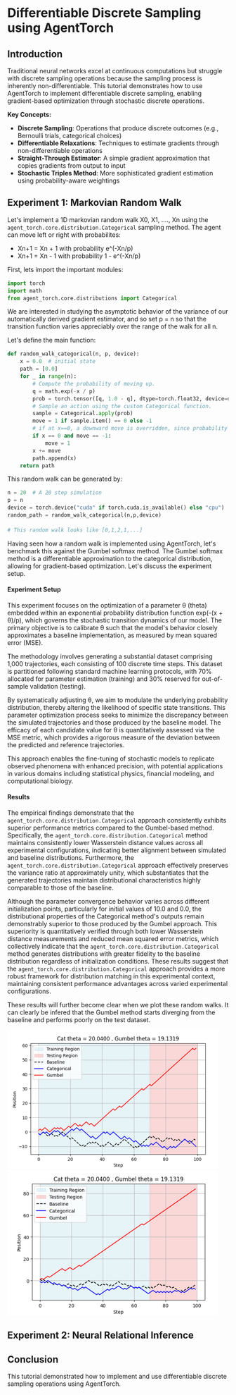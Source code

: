 # Differentiable Discrete Sampling using AgentTorch     
## Introduction
Traditional neural networks excel at continuous computations but struggle with discrete sampling operations because the sampling process is inherently non-differentiable. This tutorial demonstrates how to use AgentTorch to implement differentiable discrete sampling, enabling gradient-based optimization through stochastic discrete operations.

**Key Concepts:**

- **Discrete Sampling**: Operations that produce discrete outcomes (e.g., Bernoulli trials, categorical choices)
- **Differentiable Relaxations**: Techniques to estimate gradients through non-differentiable operations
- **Straight-Through Estimator**: A simple gradient approximation that copies gradients from output to input
- **Stochastic Triples Method**: More sophisticated gradient estimation using probability-aware weightings

## Experiment 1: Markovian Random Walk 
Let's implement a 1D markovian random walk X0, X1, ...., Xn using the `agent_torch.core.distribution.Categorical` sampling method. The agent can move left or right with probabilites:

- Xn+1 = Xn + 1 with probability e^(-Xn/p)
- Xn+1 = Xn - 1 with probability 1 - e^(-Xn/p)

First, lets import the important modules:

```python
import torch
import math
from agent_torch.core.distributions import Categorical
```
We are interested in studying the asymptotic behavior of the variance of
our automatically derived gradient estimator, and so set p = n so that the transition function varies appreciably over the range of the walk for all n.

Let's define the main function:

```python
def random_walk_categorical(n, p, device):
    x = 0.0  # initial state
    path = [0.0]
    for _ in range(n):
        # Compute the probability of moving up.
        q = math.exp(-x / p)
        prob = torch.tensor([q, 1.0 - q], dtype=torch.float32, device=device).unsqueeze(0)  
        # Sample an action using the custom Categorical function.
        sample = Categorical.apply(prob)  
        move = 1 if sample.item() == 0 else -1
        # if at x==0, a downward move is overridden, since probability for going up is 1.
        if x == 0 and move == -1:
            move = 1
        x += move
        path.append(x)
    return path
```
This random walk can be generated by:

```python
n = 20  # A 20 step simulation
p = n
device = torch.device("cuda" if torch.cuda.is_available() else "cpu")
random_path = random_walk_categorical(n,p,device)

# This random walk looks like [0,1,2,1,...]
```
Having seen how a random walk is implemented using AgentTorch, let's benchmark this against the Gumbel softmax method. The Gumbel softmax method is a differentiable approximation to the categorical distribution, allowing for gradient-based optimization. Let's discuss the experiment setup.

#### Experiment Setup
This experiment focuses on the optimization of a parameter θ (theta) embedded within an exponential probability distribution function exp(-(x + θ)/p), which governs the stochastic transition dynamics of our model. The primary objective is to calibrate θ such that the model's behavior closely approximates a baseline implementation, as measured by mean squared error (MSE).

The methodology involves generating a substantial dataset comprising 1,000 trajectories, each consisting of 100 discrete time steps. This dataset is partitioned following standard machine learning protocols, with 70% allocated for parameter estimation (training) and 30% reserved for out-of-sample validation (testing).

By systematically adjusting θ, we aim to modulate the underlying probability distribution, thereby altering the likelihood of specific state transitions. This parameter optimization process seeks to minimize the discrepancy between the simulated trajectories and those produced by the baseline model. The efficacy of each candidate value for θ is quantitatively assessed via the MSE metric, which provides a rigorous measure of the deviation between the predicted and reference trajectories.

This approach enables the fine-tuning of stochastic models to replicate observed phenomena with enhanced precision, with potential applications in various domains including statistical physics, financial modeling, and computational biology.

#### Results
The empirical findings demonstrate that the `agent_torch.core.distribution.Categorical` approach consistently exhibits superior performance metrics compared to the Gumbel-based method. Specifically, the `agent_torch.core.distribution.Categorical` method maintains consistently lower Wasserstein distance values across all experimental configurations, indicating better alignment between simulated and baseline distributions. Furthermore, the `agent_torch.core.distribution.Categorical` approach effectively preserves the variance ratio at approximately unity, which substantiates that the generated trajectories maintain distributional characteristics highly comparable to those of the baseline.

Although the parameter convergence behavior varies across different initialization points, particularly for initial values of 10.0 and 0.0, the distributional properties of the Categorical method's outputs remain demonstrably superior to those produced by the Gumbel approach. This superiority is quantitatively verified through both lower Wasserstein distance measurements and reduced mean squared error metrics, which collectively indicate that the `agent_torch.core.distribution.Categorical` method generates distributions with greater fidelity to the baseline distribution regardless of initialization conditions. These results suggest that the `agent_torch.core.distribution.Categorical` approach provides a more robust framework for distribution matching in this experimental context, maintaining consistent performance advantages across varied experimental configurations.

These results will further become clear when we plot these random walks. It can clearly be infered that the Gumbel method starts diverging from the baseline and performs poorly on the test dataset.

![image](rwalk.png)
![image](rwalk1.png)

## Experiment 2: Neural Relational Inference

## Conclusion
This tutorial demonstrated how to implement and use differentiable discrete sampling operations using AgentTorch.
